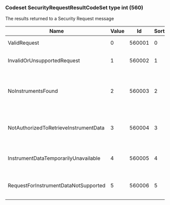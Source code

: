 ### Codeset SecurityRequestResultCodeSet type int (560)

The results returned to a Security Request message

| Name                                  | Value | Id     | Sort | Synopsis                                           |
|---------------------------------------|-------|--------|------|----------------------------------------------------|
| ValidRequest                          | 0     | 560001 | 0    | Valid request                                      |
| InvalidOrUnsupportedRequest           | 1     | 560002 | 1    | Invalid or unsupported request                     |
| NoInstrumentsFound                    | 2     | 560003 | 2    | No instruments found that match selection criteria |
| NotAuthorizedToRetrieveInstrumentData | 3     | 560004 | 3    | Not authorized to retrieve instrument data         |
| InstrumentDataTemporarilyUnavailable  | 4     | 560005 | 4    | Instrument data temporarily unavailable            |
| RequestForInstrumentDataNotSupported  | 5     | 560006 | 5    | Request for instrument data not supported          |

